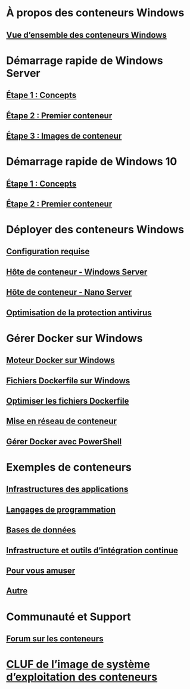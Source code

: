 # À propos des conteneurs Windows
## [Vue d’ensemble des conteneurs Windows](about/about_overview.md)

# Démarrage rapide de Windows Server
## [Étape 1 : Concepts](quick_start/quick_start.md)
## [Étape 2 : Premier conteneur](quick_start/quick_start_windows_server.md)
## [Étape 3 : Images de conteneur](quick_start/quick_start_images.md)

# Démarrage rapide de Windows 10
## [Étape 1 : Concepts](quick_start/quick_start.md)
## [Étape 2 : Premier conteneur](quick_start/quick_start_windows_10.md)

# Déployer des conteneurs Windows
## [Configuration requise](deployment/system_requirements.md)
## [Hôte de conteneur - Windows Server](deployment/deployment.md)
## [Hôte de conteneur - Nano Server](deployment/deployment_nano.md)
## [Optimisation de la protection antivirus](https://msdn.microsoft.com/en-us/windows/hardware/drivers/ifs/anti-virus-optimization-for-windows-containers)

# Gérer Docker sur Windows
## [Moteur Docker sur Windows](docker/configure_docker_daemon.md)
## [Fichiers Dockerfile sur Windows](docker/manage_windows_dockerfile.md)
## [Optimiser les fichiers Dockerfile](docker/optimize_windows_dockerfile.md)
## [Mise en réseau de conteneur](management/container_networking.md)
## [Gérer Docker avec PowerShell](https://github.com/Microsoft/Docker-PowerShell)

# Exemples de conteneurs
## [Infrastructures des applications](samples.md#Application-Frameworks)
## [Langages de programmation](samples.md#Programing-Languages)
## [Bases de données](samples.md#Databases)
## [Infrastructure et outils d’intégration continue](samples.md#Infrastructure-and-CI-Tools)
## [Pour vous amuser](samples.md#Just-for-Fun)
## [Autre](samples.md#Other)


# Communauté et Support
## [Forum sur les conteneurs](https://social.msdn.microsoft.com/Forums/en-US/home?forum=windowscontainers)

# [CLUF de l’image de système d’exploitation des conteneurs](Images_EULA.md)


<!--HONumber=Oct16_HO1-->


